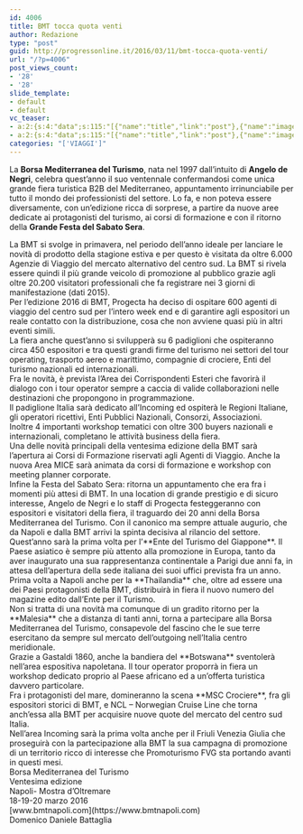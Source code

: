 ```yaml
---
id: 4006
title: BMT tocca quota venti
author: Redazione
type: "post"
guid: http://progressonline.it/2016/03/11/bmt-tocca-quota-venti/
url: "/?p=4006"
post_views_count:
- '28'
- '28'
slide_template:
- default
- default
vc_teaser:
- a:2:{s:4:"data";s:115:"[{"name":"title","link":"post"},{"name":"image","image":"featured","link":"none"},{"name":"text","mode":"excerpt"}]";s:7:"bgcolor";s:0:"";}
- a:2:{s:4:"data";s:115:"[{"name":"title","link":"post"},{"name":"image","image":"featured","link":"none"},{"name":"text","mode":"excerpt"}]";s:7:"bgcolor";s:0:"";}
categories: "['VIAGGI']"
---
```


La **Borsa Mediterranea del Turismo**, nata nel 1997 dall’intuito di **Angelo de Negri**, celebra quest’anno il suo ventennale confermandosi come unica grande fiera turistica B2B del Mediterraneo, appuntamento irrinunciabile per tutto il mondo dei professionisti del settore. Lo fa, e non poteva essere diversamente, con un’edizione ricca di sorprese, a partire da nuove aree dedicate ai protagonisti del turismo, ai corsi di formazione e con il ritorno della **Grande Festa del Sabato Sera**.

<div></div><div>La BMT si svolge in primavera, nel periodo dell’anno ideale per lanciare le novità di prodotto della stagione estiva e per questo è visitata da oltre 6.000 Agenzie di Viaggio del mercato alternativo del centro sud. La BMT si rivela essere quindi il più grande veicolo di promozione al pubblico grazie agli oltre 20.200 visitatori professionali che fa registrare nei 3 giorni di manifestazione (dati 2015).</div><div>Per l’edizione 2016 di BMT, Progecta ha deciso di ospitare 600 agenti di viaggio del centro sud per l’intero week end e di garantire agli espositori un reale contatto con la distribuzione, cosa che non avviene quasi più in altri eventi simili.</div><div>La fiera anche quest’anno si svilupperà su 6 padiglioni che ospiteranno circa 450 espositori e tra questi grandi firme del turismo nei settori del tour operating, trasporto aereo e marittimo, compagnie di crociere, Enti del turismo nazionali ed internazionali.</div><div></div><div>Fra le novità, è prevista l’Area dei Corrispondenti Esteri che favorirà il dialogo con i tour operator sempre a caccia di valide collaborazioni nelle destinazioni che propongono in programmazione.</div><div>Il padiglione Italia sarà dedicato all’Incoming ed ospiterà le Regioni Italiane, gli operatori ricettivi, Enti Pubblici Nazionali, Consorzi, Associazioni.</div><div>Inoltre 4 importanti workshop tematici con oltre 300 buyers nazionali e internazionali, completano le attività business della fiera.</div><div>Una delle novità principali della ventesima edizione della BMT sarà l’apertura ai Corsi di Formazione riservati agli Agenti di Viaggio. Anche la nuova Area MICE sarà animata da corsi di formazione e workshop con meeting planner corporate.</div><div>Infine la Festa del Sabato Sera: ritorna un appuntamento che era fra i momenti più attesi di BMT. In una location di grande prestigio e di sicuro interesse, Angelo de Negri e lo staff di Progecta festeggeranno con espositori e visitatori della fiera, il traguardo dei 20 anni della Borsa Mediterranea del Turismo. Con il canonico ma sempre attuale augurio, che da Napoli e dalla BMT arrivi la spinta decisiva al rilancio del settore.</div><div></div><div>Quest’anno sarà la prima volta per l’**Ente del Turismo del Giappone**. Il Paese asiatico è sempre più attento alla promozione in Europa, tanto da aver inaugurato una sua rappresentanza continentale a Parigi due anni fa, in attesa dell’apertura della sede italiana dei suoi uffici prevista fra un anno.</div><div>Prima volta a Napoli anche per la **Thailandia** che, oltre ad essere una dei Paesi protagonisti della BMT, distribuirà in fiera il nuovo numero del magazine edito dall’Ente per il Turismo.</div><div>Non si tratta di una novità ma comunque di un gradito ritorno per la **Malesia** che a distanza di tanti anni, torna a partecipare alla Borsa Mediterranea del Turismo, consapevole del fascino che le sue terre esercitano da sempre sul mercato dell’outgoing nell’Italia centro meridionale.</div><div>Grazie a Gastaldi 1860, anche la bandiera del **Botswana** sventolerà nell’area espositiva napoletana. Il tour operator proporrà in fiera un workshop dedicato proprio al Paese africano ed a un’offerta turistica davvero particolare.</div><div></div><div>Fra i protagonisti del mare, domineranno la scena **MSC Crociere**, fra gli espositori storici di BMT, e NCL – Norwegian Cruise Line che torna anch’essa alla BMT per acquisire nuove quote del mercato del centro sud Italia.</div><div>Nell’area Incoming sarà la prima volta anche per il Friuli Venezia Giulia che proseguirà con la partecipazione alla BMT la sua campagna di promozione di un territorio ricco di interesse che Promoturismo FVG sta portando avanti in questi mesi.</div><div></div><div></div><div>Borsa Mediterranea del Turismo</div><div>Ventesima edizione</div><div>Napoli- Mostra d’Oltremare</div><div>18-19-20 marzo 2016</div><div>[www.bmtnapoli.com](https://www.bmtnapoli.com)</div><div></div><div>Domenico Daniele Battaglia</div>